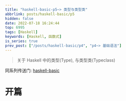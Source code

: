 ```yaml
---
title: "haskell-basic-p5~> 类型与类型类"
abbrlink: posts/haskell-basic/p5
hidden: false
date: 2022-07-18 16:24:44
top: 6995
tags: [Haskell]
keywords: [Haskell, 函数式]
is_series: true
prev_post: ["/posts/haskell-basic/p4", "p4~> 基础语法"]
---
```

> 关于 Haskell 中的类型(Type), 与类型类(Typeclass)  
<!-- more -->

同系列传送门: [haskell-basic](/categories/haskell-basic)

# 开篇